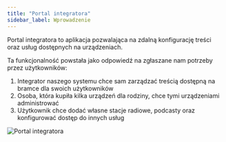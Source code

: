```yaml
---
title: "Portal integratora"
sidebar_label: Wprowadzenie
---
```


Portal integratora to aplikacja pozwalająca na zdalną konfigurację treści oraz usług dostępnych na urządzeniach.

Ta funkcjonalność powstała jako odpowiedź na zgłaszane nam potrzeby przez użytkowników:


1. Integrator naszego systemu chce sam zarządzać treścią dostępną na bramce dla swoich użytkowników
2. Osoba, która kupiła kilka urządzeń dla rodziny, chce tymi urządzeniami administrować
3. Użytkownik chce dodać własne stacje radiowe, podcasty oraz konfigurować dostęp do innych usług 


![Portal integratora](/img/en/frontend/dom_cloud_intro.png)
